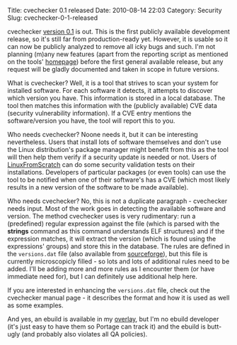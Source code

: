Title: cvechecker 0.1 released
Date: 2010-08-14 22:03
Category: Security
Slug: cvechecker-0-1-released

cvechecker [version
0.1](https://sourceforge.net/projects/cvechecker/files/) is out. This is
the first publicly available development release, so it's still far from
production-ready yet. However, it is usable so it can now be publicly
analyzed to remove all icky bugs and such. I'm not planning (m)any new
features (apart from the reporting script as mentioned on the tools'
[homepage](http://cvechecker.sourceforge.net)) before the first general
available release, but any request will be gladly documented and taken
in scope in future versions.

What is cvechecker? Well, it is a tool that strives to scan your system
for installed software. For each software it detects, it attempts to
discover which version you have. This information is stored in a local
database. The tool then matches this information with the (publicly
available) CVE data (security vulnerability information). If a CVE entry
mentions the software/version you have, the tool will report this to
you.

Who needs cvechecker? Noone needs it, but it can be interesting
nevertheless. Users that install lots of software themselves and don't
use the Linux distribution's package manager might benefit from this as
the tool will then help them verify if a security update is needed or
not. Users of [LinuxFromScratch](http://www.linuxfromscratch.org) can do
some security validation tests on their installations. Developers of
particular packages (or even tools) can use the tool to be notified when
one of their software's has a CVE (which most likely results in a new
version of the software to be made available).

Who needs cvechecker? No, this is not a duplicate paragraph - cvechecker
needs input. Most of the work goes in detecting the available software
and version. The method cvechecker uses is very rudimentary: run a
(predefined) regular expression against the file (which is parsed with
the **strings** command as this command understands ELF structures) and
if the expression matches, it will extract the version (which is found
using the expressions' groups) and store this in the database. The rules
are defined in the `versions.dat` file (also available from
[sourceforge](https://sourceforge.net/projects/cvechecker/files/)), but
this file is currently microscopicly filled - so lots and lots of
additional rules need to be added. I'll be adding more and more rules as
I encounter them (or have immediate need for), but I can definitely use
additional help here.

If you are interested in enhancing the `versions.dat` file, check out
the cvechecker manual page - it describes the format and how it is used
as well as some examples.

And yes, an ebuild is available in my
[overlay](http://github.com/sjvermeu/gentoo.overlay), but I'm no ebuild
developer (it's just easy to have them so Portage can track it) and the
ebuild is butt-ugly (and probably also violates all QA policies).
